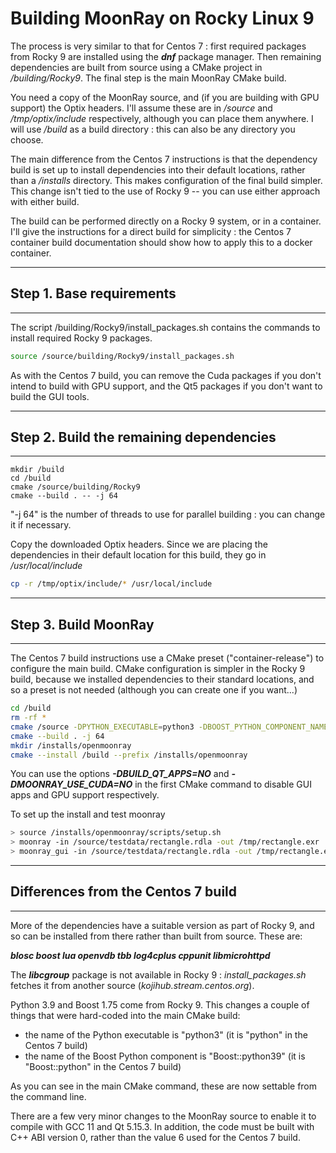 # Building MoonRay on Rocky Linux 9

The process is very similar to that for Centos 7 : first required packages from Rocky 9 are installed using the ***dnf*** package manager. Then remaining dependencies are built from source using a CMake project in */building/Rocky9*. The final step is the main MoonRay CMake build.

You need a copy of the MoonRay source, and (if you are building with GPU support) the Optix headers. I'll assume these are in */source* and */tmp/optix/include* respectively, although you can place them anywhere. I will use */build* as a build directory : this can also be any directory you choose.

The main difference from the Centos 7 instructions is that the dependency build is set up to install dependencies into their default locations, rather than a */installs* directory. This makes configuration of the final build simpler. This change isn't tied to the use of Rocky 9 -- you can use either approach with either build.

The build can be performed directly on a Rocky 9 system, or in a container. I'll give the instructions for a direct build for simplicity : the Centos 7 container build documentation should show how to apply this to a docker container.

---
## Step 1. Base requirements
---

The script /building/Rocky9/install_packages.sh contains the commands to install required Rocky 9 packages.

```bash
source /source/building/Rocky9/install_packages.sh
```

As with the Centos 7 build, you can remove the Cuda packages if you don't intend to build with GPU support, and the Qt5 packages if you don't want to build the GUI tools.

---
## Step 2. Build the remaining dependencies
---

```
mkdir /build
cd /build
cmake /source/building/Rocky9
cmake --build . -- -j 64
```

"-j 64" is the number of threads to use for parallel building : you can change it if necessary.

Copy the downloaded Optix headers. Since we are placing the dependencies in their default location for this build, they go in */usr/local/include*

```bash
cp -r /tmp/optix/include/* /usr/local/include
```

---
## Step 3. Build MoonRay
---

The Centos 7 build instructions use a CMake preset ("container-release") to configure the main build. CMake configuration is simpler in the Rocky 9 build, because we installed dependencies to their standard locations, and so a preset is not needed (although you can create one if you want...)

```bash
cd /build
rm -rf *
cmake /source -DPYTHON_EXECUTABLE=python3 -DBOOST_PYTHON_COMPONENT_NAME=python39 -DABI_VERSION=0
cmake --build . -j 64
mkdir /installs/openmoonray
cmake --install /build --prefix /installs/openmoonray
```

You can use the options ***-DBUILD_QT_APPS=NO*** and ***-DMOONRAY_USE_CUDA=NO*** in the first CMake command to disable GUI apps and GPU support respectively.

To set up the install and test moonray

```bash
> source /installs/openmoonray/scripts/setup.sh
> moonray -in /source/testdata/rectangle.rdla -out /tmp/rectangle.exr
> moonray_gui -in /source/testdata/rectangle.rdla -out /tmp/rectangle.exr
```

---
## Differences from the Centos 7 build
---

More of the dependencies have a suitable version as part of Rocky 9, and so can be installed from there rather than built from source. These are:

***blosc boost lua openvdb tbb log4cplus cppunit libmicrohttpd***

The ***libcgroup*** package is not available in Rocky 9 : *install_packages.sh* fetches it from another source (*kojihub.stream.centos.org*).

Python 3.9 and Boost 1.75 come from Rocky 9. This changes a couple of things that were hard-coded into the main CMake build:
- the name of the Python executable is "python3" (it is "python" in the Centos 7 build)
- the name of the Boost Python component is "Boost::python39" (it is "Boost::python" in the Centos 7 build)

As you can see in the main CMake command, these are now settable from the command line.

There are a few very minor changes to the MoonRay source to enable it to compile with GCC 11 and Qt 5.15.3. In addition, the code must be built with C++ ABI version 0, rather than the value 6 used for the Centos 7 build. 

